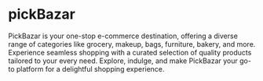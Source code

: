 # pickBazar
PickBazar is your one-stop e-commerce destination, offering a diverse range of categories like grocery, makeup, bags, furniture, bakery, and more. Experience seamless shopping with a curated selection of quality products tailored to your every need. Explore, indulge, and make PickBazar your go-to platform for a delightful shopping experience.
